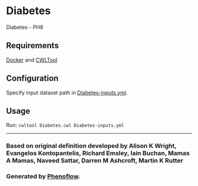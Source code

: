 # Diabetes

Diabetes - PH8

## Requirements

[Docker](https://docs.docker.com/install/) and [CWLTool](https://github.com/common-workflow-language/cwltool#install)

## Configuration

Specify input dataset path in [Diabetes-inputs.yml](Diabetes-inputs.yml).

## Usage

Run: `cwltool Diabetes.cwl Diabetes-inputs.yml`

***

### Based on original definition developed by Alison K Wright, Evangelos Kontopantelis, Richard Emsley, Iain Buchan, Mamas A Mamas, Naveed Sattar, Darren M Ashcroft, Martin K Rutter
### Generated by [Phenoflow](https://kclhi.org/phenoflow).
